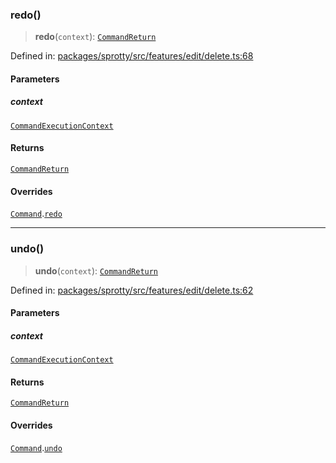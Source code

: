
### redo()

> **redo**(`context`): [`CommandReturn`](../TypeAlias.CommandReturn)

Defined in: [packages/sprotty/src/features/edit/delete.ts:68](https://github.com/eclipse-sprotty/sprotty/blob/f9b2433481cc27a1ac0c92d525a92039ae7f6c76/packages/sprotty/src/features/edit/delete.ts#L68)

#### Parameters

##### context

[`CommandExecutionContext`](../Interface.CommandExecutionContext)

#### Returns

[`CommandReturn`](../TypeAlias.CommandReturn)

#### Overrides

[`Command`](../Class.Command).[`redo`](../Class.Command.md#redo)

***

### undo()

> **undo**(`context`): [`CommandReturn`](../TypeAlias.CommandReturn)

Defined in: [packages/sprotty/src/features/edit/delete.ts:62](https://github.com/eclipse-sprotty/sprotty/blob/f9b2433481cc27a1ac0c92d525a92039ae7f6c76/packages/sprotty/src/features/edit/delete.ts#L62)

#### Parameters

##### context

[`CommandExecutionContext`](../Interface.CommandExecutionContext)

#### Returns

[`CommandReturn`](../TypeAlias.CommandReturn)

#### Overrides

[`Command`](../Class.Command).[`undo`](../Class.Command.md#undo)
